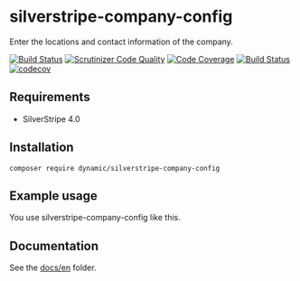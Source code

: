 # silverstripe-company-config

Enter the locations and contact information of the company.

[![Build Status](https://travis-ci.com/dynamic/silverstripe-company-config.svg?token=hFT1sXd4nNmguE972zHN&branch=master)](https://travis-ci.com/dynamic/silverstripe-company-config)
[![Scrutinizer Code Quality](https://scrutinizer-ci.com/g/dynamic/silverstripe-company-config/badges/quality-score.png?b=master&s=b583be145c26b881769fb34772f48b3682f28f69)](https://scrutinizer-ci.com/g/dynamic/silverstripe-company-config/?branch=master)
[![Code Coverage](https://scrutinizer-ci.com/g/dynamic/silverstripe-company-config/badges/coverage.png?b=master&s=75ea70632a2bfba4c48b7d690ea8512a2139513c)](https://scrutinizer-ci.com/g/dynamic/silverstripe-company-config/?branch=master)
[![Build Status](https://scrutinizer-ci.com/g/dynamic/silverstripe-company-config/badges/build.png?b=master&s=8edc1b55438f7dcc763e65571172b02c1b6846fa)](https://scrutinizer-ci.com/g/dynamic/silverstripe-company-config/build-status/master)
[![codecov](https://codecov.io/gh/dynamic/silverstripe-company-config/branch/master/graph/badge.svg?token=qc1zVWx8ME)](https://codecov.io/gh/dynamic/silverstripe-company-config)

## Requirements

- SilverStripe 4.0

## Installation

`composer require dynamic/silverstripe-company-config`

## Example usage

You use silverstripe-company-config like this.

## Documentation

See the [docs/en](docs/en/index.md) folder.
